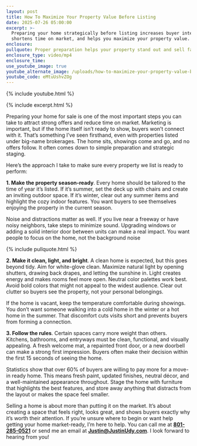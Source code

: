 ```yaml
---
layout: post
title: How To Maximize Your Property Value Before Listing
date: 2025-07-26 05:00:00
excerpt: >-
  Preparing your home strategically before listing increases buyer interest,
  shortens time on market, and helps you maximize your property value.
enclosure:
pullquote: Proper preparation helps your property stand out and sell faster.
enclosure_type: video/mp4
enclosure_time:
use_youtube_image: true
youtube_alternate_image: /uploads/how-to-maximize-your-property-value-before-listing-2.jpg
youtube_code: eMtuUshvZOg
---
```

{% include youtube.html %}

{% include excerpt.html %}

Preparing your home for sale is one of the most important steps you can take to attract strong offers and reduce time on market. Marketing is important, but if the home itself isn’t ready to show, buyers won’t connect with it. That’s something I’ve seen firsthand, even with properties listed under big-name brokerages. The home sits, showings come and go, and no offers follow. It often comes down to simple preparation and strategic staging.

Here’s the approach I take to make sure every property we list is ready to perform:

**1\. Make the property season-ready**. Every home should be tailored to the time of year it’s listed. If it’s summer, set the deck up with chairs and create an inviting outdoor space. If it’s winter, clear out any summer items and highlight the cozy indoor features. You want buyers to see themselves enjoying the property in the current season.

Noise and distractions matter as well. If you live near a freeway or have noisy neighbors, take steps to minimize sound. Upgrading windows or adding a solid interior door between units can make a real impact. You want people to focus on the home, not the background noise

{% include pullquote.html %}

**2\. Make it clean, light, and bright**. A clean home is expected, but this goes beyond tidy. Aim for white-glove clean. Maximize natural light by opening shutters, drawing back drapes, and letting the sunshine in. Light creates energy and makes rooms feel more open. Neutral color palettes work best. Avoid bold colors that might not appeal to the widest audience. Clear out clutter so buyers see the property, not your personal belongings.

If the home is vacant, keep the temperature comfortable during showings. You don’t want someone walking into a cold home in the winter or a hot home in the summer. That discomfort cuts visits short and prevents buyers from forming a connection.

**3\. Follow the rules**. Certain spaces carry more weight than others. Kitchens, bathrooms, and entryways must be clean, functional, and visually appealing. A fresh welcome mat, a repainted front door, or a new doorbell can make a strong first impression. Buyers often make their decision within the first 15 seconds of seeing the home.

Statistics show that over 60% of buyers are willing to pay more for a move-in ready home. This means fresh paint, updated finishes, neutral décor, and a well-maintained appearance throughout. Stage the home with furniture that highlights the best features, and store away anything that distracts from the layout or makes the space feel smaller.

Selling a home is about more than putting it on the market. It’s about creating a space that feels right, looks great, and shows buyers exactly why it’s worth their attention. If you’re unsure where to begin or want help getting your home market-ready, I’m here to help. You can call me at **<u>801-285-0521</u>** or send me an email at [**Justin@JustinUdy.com**](mailto:Justin@JustinUdy.com). I look forward to hearing from you!